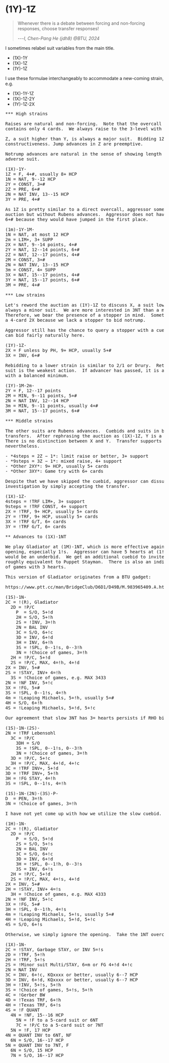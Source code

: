 # (1Y)-1Z

> Whenever there is a debate between forcing and non-forcing responses, choose
> transfer responses!
>
> ---*I, Chen-Pang He (jdh8) @BTU, 2024*

<div class="warning">

I sometimes relabel suit variables from the main title.

- (1X)-1Y
- (1X)-1Z
- (1Y)-1Z

I use these formulae interchangeably to accommodate a new-coming strain, e.g.

- (1X)-1Y-1Z
- (1X)-1Z-2Y
- (1Y)-1Z-2X
</div>

<pre>
*** High strains

Raises are natural and non-forcing.  Note that the overcall occasionally
contains only 4 cards.  We always raise to the 3-level with 4+ trumps.

Z, a suit higher than Y, is always a major suit.  Bidding 1Z is forcing for
constructiveness. Jump advances in Z are preemptive.

Notrump advances are natural in the sense of showing length or a stopper in the
adverse suit.

(1X)-1Y-
1Z = F, 4+#, usually 8+ HCP
1N = NAT, 9--12 HCP
2Y = CONST, 3+#
2Z = PRE, 6+#
2N = NAT INV, 13--15 HCP
3Y = PRE, 4+#

As 1Z is pretty similar to a direct overcall, aggressor somehow mirrors the
auction but without Rubens advances.  Aggressor does not have a weak hand with
6+# because they would have jumped in the first place.

(1m)-1Y-1M-
1N = NAT, at most 12 HCP
2m = LIM+, 3+ SUPP
2X = NAT, 9--14 points, 4+#
2Y = NAT, 12--14 points, 6+#
2Z = NAT, 12--17 points, 4+#
2M = CONST, 3+#
2N = NAT INV, 13--15 HCP
3m = CONST, 4+ SUPP
3X = NAT, 15--17 points, 4+#
3Y = NAT, 15--17 points, 6+#
3M = PRE, 4+#

*** Low strains

Let's reword the auction as (1Y)-1Z to discuss X, a suit lower than Y. X is
always a minor suit.  We are more interested in 3NT than a minor suit game.
Therefore, we bear the presence of a stopper in mind.  Sometimes we have to bid
a 4-card 2X because we lack a stopper to bid notrump.

Aggressor still has the chance to query a stopper with a cuebid.  That is why we
can bid fairly naturally here.

(1Y)-1Z-
2X = F unless by PH, 9+ HCP, usually 5+#
3X = INV, 6+#

Rebidding to a lower strain is similar to 2/1 or Drury.  Returning to the own
suit is the weakest action.  If advancer has passed, it is also good to pass
with a balanced minimum.

(1Y)-1M-2m-
2Y = F, 12--17 points
2M = MIN, 9--11 points, 5+#
2N = NAT INV, 12--14 HCP
3m = MIN, 9--11 points, usually 4+#
3M = NAT, 15--17 points, 6+#

*** Middle strains

The other suits are Rubens advances.  Cuebids and suits in between are
transfers.  After rephrasing the auction as (1X)-1Z, Y is a suit in between.
There is no distinction between X and Y.  Transfer supports are special
nevertheless.

- *4steps = 2Z − 1*: limit raise or better, 3+ support
- *9steps = 3Z − 1*: mixed raise, 4+ support
- *Other 2XY*: 9+ HCP, usually 5+ cards
- *Other 3XY*: Game try with 6+ cards

Despite that we have skipped the cuebid, aggressor can dissuade further
investigation by simply accepting the transfer.

(1X)-1Z-
4steps = !TRF LIM+, 3+ support
9steps = !TRF CONST, 4+ support
2X = !TRF, 9+ HCP, usually 5+ cards
2Y = !TRF, 9+ HCP, usually 5+ cards
3X = !TRF G/T, 6+ cards
3Y = !TRF G/T, 6+ cards

** Advances to (1X)-1NT

We play Gladiator at (1M)-1NT, which is more effective against a major suit
opening, especially 1!s.  Aggressor can have 5 hearts at (1!s)-1NT because 2!h
would be an underbid.  We get an additional cuebid to invite with 3 hearts,
roughly equivalent to Puppet Stayman.  There is also an indirect 3NT for choice
of games with 3 hearts.

This version of Gladiator originates from a BTU gadget:

https://www.ptt.cc/man/BridgeClub/D6D1/D49B/M.983965409.A.html

(1S)-1N-
2C = !(R), Gladiator
  2D = !P/C
    P  = S/O, 5+!d
    2H = S/O, 5+!h
    2S = !INV, 3=!h
    2N = BAL INV
    3C = S/O, 6+!c
    3D = INV, 6+!d
    3H = INV, 6+!h
    3S = !SPL, 0--1!s, 0--3!h
    3N = !Choice of games, 3=!h
  2H = !P/C, 5+!d
  2S = !P/C, MAX, 4=!h, 4+!d
2X = INV, 5+#
2S = !STAY, INV+ 4=!h
  3S = !Choice of games, e.g. MAX 3433
2N = !NF INV, 5+!c
3X = !FG, 5+#
3S = !SPL, 0--1!s, 4=!h
4m = !Leaping Michaels, 5+!h, usually 5+#
4H = S/O, 6+!h
4S = !Leaping Michaels, 5+!d, 5+!c

Our agreement that slow 3NT has 3= hearts persists if RHO bids up to 2NT.

(1S)-1N-(2S)-
2N = !TRF Lebensohl
  3C = !P/C
    3DH = S/O
    3S = !SPL, 0--1!s, 0--3!h
    3N = !Choice of games, 3=!h
  3D = !P/C, 5+!c
  3H = !P/C, MAX, 4+!d, 4+!c
3C = !TRF INV+, 5+!d
3D = !TRF INV+, 5+!h
3H = !FG STAY, 4=!h
3S = !SPL, 0--1!s, 4=!h

(1S)-1N-(2N)-(3S)-P-
D  = PEN, 3=!h
3N = !Choice of games, 3=!h

I have not yet come up with how we utilize the slow cuebid.

(1H)-1N-
2C = !(R), Gladiator
  2D = !P/C
    P  = S/O, 5+!d
    2S = S/O, 5+!s
    2N = BAL INV
    3C = S/O, 6+!c
    3D = INV, 6+!d
    3H = !SPL, 0--1!h, 0--3!s
    3S = INV, 6+!s
  2H = !P/C, 5+!d
  2S = !P/C, MAX, 4=!s, 4+!d
2X = INV, 5+#
2H = !STAY, INV+ 4=!s
  3H = !Choice of games, e.g. MAX 4333
2N = !NF INV, 5+!c
3X = !FG, 5+#
3H = !SPL, 0--1!h, 4=!s
4m = !Leaping Michaels, 5+!s, usually 5+#
4H = !Leaping Michaels, 5+!d, 5+!c
4S = S/O, 6+!s

Otherwise, we simply ignore the opening.  Take the 1NT overcall as an opening.

(1X)-1N-
2C = !STAY, Garbage STAY, or INV 5=!s
2D = !TRF, 5+!h
2H = !TRF, 5+!s
2S = !Minor suit Multi/STAY, 6+m or FG 4+!d 4+!c
2N = NAT INV
3C = INV, 6+!c, KQxxxx or better, usually 6--7 HCP
3D = INV, 6+!d, KQxxxx or better, usually 6--7 HCP
3H = !INV, 5+!s, 5+!h
3S = !Choice of games, 5+!s, 5+!h
4C = !Gerber BW
4D = !Texas TRF, 6+!h
4H = !Texas TRF, 6+!s
4S = !F QUANT
  4N = !NF, 15--16 HCP
    5N = !F to a 5-card suit or 6NT
    7C = !P/C to a 5-card suit or 7NT
  5N = !F, 17 HCP
4N = QUANT INV to 6NT, NF
  6N = S/O, 16--17 HCP
5N = QUANT INV to 7NT, F
  6N = S/O, 15 HCP
  7N = S/O, 16--17 HCP
</pre>